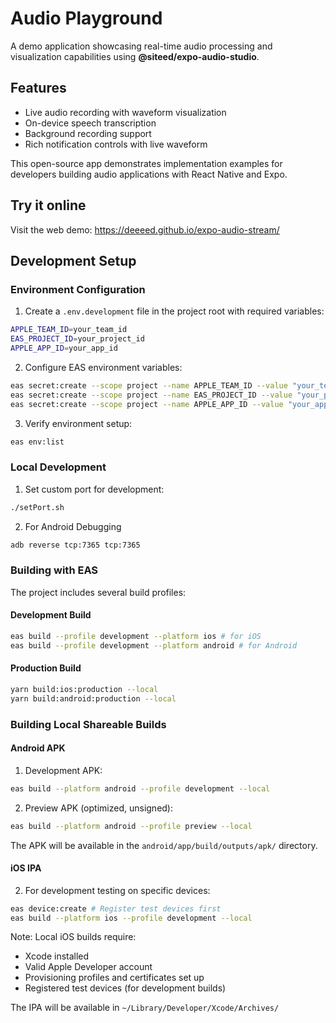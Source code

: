 # Audio Playground

A demo application showcasing real-time audio processing and visualization capabilities using **@siteed/expo-audio-studio**. 

## Features

- Live audio recording with waveform visualization
- On-device speech transcription
- Background recording support
- Rich notification controls with live waveform

This open-source app demonstrates implementation examples for developers building audio applications with React Native and Expo.

## Try it online

Visit the web demo: https://deeeed.github.io/expo-audio-stream/


## Development Setup

### Environment Configuration

1. Create a `.env.development` file in the project root with required variables:
```bash
APPLE_TEAM_ID=your_team_id
EAS_PROJECT_ID=your_project_id
APPLE_APP_ID=your_app_id
```

2. Configure EAS environment variables:
```bash
eas secret:create --scope project --name APPLE_TEAM_ID --value "your_team_id" --type string
eas secret:create --scope project --name EAS_PROJECT_ID --value "your_project_id" --type string
eas secret:create --scope project --name APPLE_APP_ID --value "your_app_id" --type string
```

3. Verify environment setup:
```bash
eas env:list
```

### Local Development

1. Set custom port for development:
```bash
./setPort.sh
```

2. For Android Debugging
```bash
adb reverse tcp:7365 tcp:7365
```

### Building with EAS

The project includes several build profiles:

#### Development Build

```bash
eas build --profile development --platform ios # for iOS
eas build --profile development --platform android # for Android
```

#### Production Build

```bash
yarn build:ios:production --local
yarn build:android:production --local
```

### Building Local Shareable Builds

#### Android APK
1. Development APK:
```bash
eas build --platform android --profile development --local
```

2. Preview APK (optimized, unsigned):
```bash
eas build --platform android --profile preview --local
```

The APK will be available in the `android/app/build/outputs/apk/` directory.

#### iOS IPA
2. For development testing on specific devices:
```bash
eas device:create # Register test devices first
eas build --platform ios --profile development --local
```

Note: Local iOS builds require:
- Xcode installed
- Valid Apple Developer account
- Provisioning profiles and certificates set up
- Registered test devices (for development builds)

The IPA will be available in `~/Library/Developer/Xcode/Archives/`
